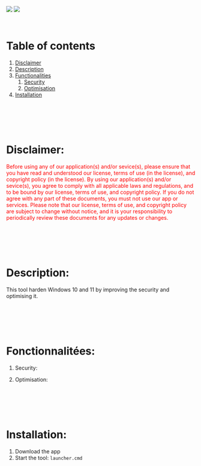 ![](https://img.shields.io/badge/hardening-red?style=for-the-badge)
![](https://img.shields.io/badge/windows-blue?style=for-the-badge)

<br>

# Table of contents
1. [Disclaimer](#Disclaimer)
2. [Description](#Description)
3. [Functionalities](#Functionalities)
    1. [Security](#Security)
    2. [Optimisation](#Optimisation)
4. [Installation](#Installation)
   
<br>
<br>
<br>
<br>

# <a name="Disclaimer">Disclaimer:</a>
<span style="color:red">Before using any of our application(s) and/or sevice(s), please ensure that you have read and understood our license, terms of use (in the license), and copyright policy (in the license). By using our application(s) and/or sevice(s), you agree to comply with all applicable laws and regulations, and to be bound by our license, terms of use, and copyright policy. If you do not agree with any part of these documents, you must not use our app or services. Please note that our license, terms of use, and copyright policy are subject to change without notice, and it is your responsibility to periodically review these documents for any updates or changes.</span>

<br>
<br>
<br>
<br>

# <a name="Description">Description:</a>
This tool harden Windows 10 and 11 by improving the security and optimising it.

<br>
<br>
<br>
<br>

# <a name="Fonctionnalitées">Fonctionnalitées:</a>
1. <a name="Security">Security:</a>

2. <a name="Optimisation">Optimisation:</a>

<br>
<br>
<br>
<br>

# <a name="Installation">Installation:</a>
1. Download the app
2. Start the tool: ```launcher.cmd```
